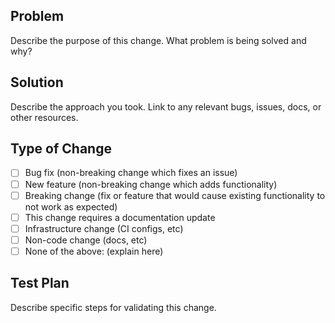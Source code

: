 ## Problem

Describe the purpose of this change. What problem is being solved and why?

## Solution

Describe the approach you took. Link to any relevant bugs, issues, docs, or other resources.

## Type of Change

- [ ] Bug fix (non-breaking change which fixes an issue)
- [ ] New feature (non-breaking change which adds functionality)
- [ ] Breaking change (fix or feature that would cause existing functionality to not work as expected)
- [ ] This change requires a documentation update
- [ ] Infrastructure change (CI configs, etc)
- [ ] Non-code change (docs, etc)
- [ ] None of the above: (explain here)

## Test Plan

Describe specific steps for validating this change.